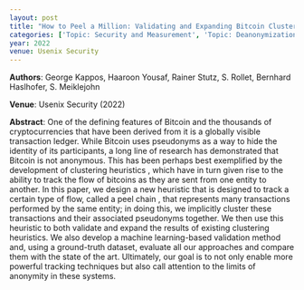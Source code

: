 ```yaml
---
layout: post
title: "How to Peel a Million: Validating and Expanding Bitcoin Clusters"
categories: ['Topic: Security and Measurement', 'Topic: Deanonymization / Privacy', '2022', 'Venue: Usenix Security']
year: 2022
venue: Usenix Security
---
```

**Authors**: George Kappos, Haaroon Yousaf, Rainer Stutz, S. Rollet, Bernhard Haslhofer, S. Meiklejohn

**Venue**: Usenix Security (2022)

**Abstract**: One of the defining features of Bitcoin and the thousands of cryptocurrencies that have been derived from it is a globally visible transaction ledger. While Bitcoin uses pseudonyms as a way to hide the identity of its participants, a long line of research has demonstrated that Bitcoin is not anonymous. This has been perhaps best exemplified by the development of clustering heuristics , which have in turn given rise to the ability to track the flow of bitcoins as they are sent from one entity to another. In this paper, we design a new heuristic that is designed to track a certain type of flow, called a peel chain , that represents many transactions performed by the same entity; in doing this, we implicitly cluster these transactions and their associated pseudonyms together. We then use this heuristic to both validate and expand the results of existing clustering heuristics. We also develop a machine learning-based validation method and, using a ground-truth dataset, evaluate all our approaches and compare them with the state of the art. Ultimately, our goal is to not only enable more powerful tracking techniques but also call attention to the limits of anonymity in these systems.
